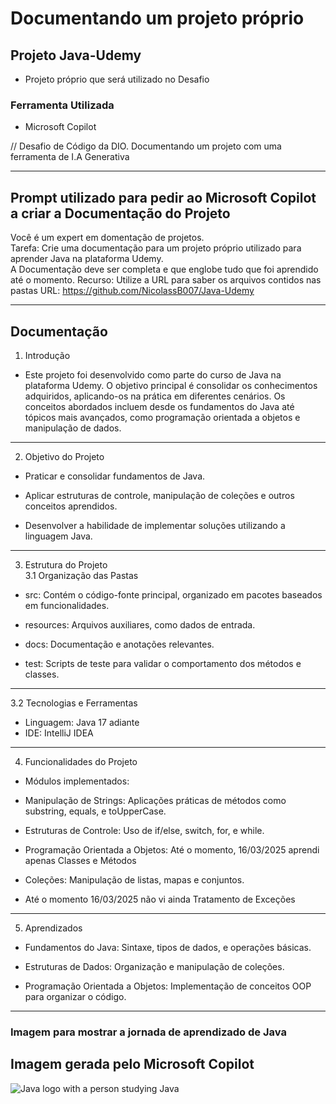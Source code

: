 # Documentando um projeto próprio
## Projeto Java-Udemy
- Projeto próprio que será utilizado no Desafio

### Ferramenta Utilizada
- Microsoft Copilot
  
// Desafio de Código da DIO. Documentando um projeto com uma ferramenta de I.A Generativa

---

## Prompt utilizado para pedir ao Microsoft Copilot a criar a Documentação do Projeto

Você é um expert em domentação de projetos.  
Tarefa: Crie uma documentação para um projeto próprio utilizado para aprender Java na plataforma Udemy.  
A Documentação deve ser completa e que englobe tudo que foi aprendido até o momento. Recurso: Utilize a URL para saber os arquivos contidos nas pastas URL: https://github.com/NicolassB007/Java-Udemy

---

## Documentação

1. Introdução
- Este projeto foi desenvolvido como parte do curso de Java na plataforma Udemy. O objetivo principal é consolidar os conhecimentos adquiridos, aplicando-os na prática em diferentes cenários. Os conceitos abordados incluem desde os fundamentos do Java até tópicos mais avançados, como programação orientada a objetos e manipulação de dados.

---

2. Objetivo do Projeto
- Praticar e consolidar fundamentos de Java.

- Aplicar estruturas de controle, manipulação de coleções e outros conceitos aprendidos.

- Desenvolver a habilidade de implementar soluções utilizando a linguagem Java.

---

3. Estrutura do Projeto  
  3.1 Organização das Pastas
- src: Contém o código-fonte principal, organizado em pacotes baseados em funcionalidades.

- resources: Arquivos auxiliares, como dados de entrada.

- docs: Documentação e anotações relevantes.

- test: Scripts de teste para validar o comportamento dos métodos e classes.

---

3.2 Tecnologias e Ferramentas
- Linguagem: Java 17 adiante
- IDE: IntelliJ IDEA

---

4. Funcionalidades do Projeto
- Módulos implementados:

- Manipulação de Strings: Aplicações práticas de métodos como substring, equals, e toUpperCase.

- Estruturas de Controle: Uso de if/else, switch, for, e while.

- Programação Orientada a Objetos: Até o momento, 16/03/2025 aprendi apenas Classes e Métodos

- Coleções: Manipulação de listas, mapas e conjuntos.

- Até o momento 16/03/2025 não vi ainda Tratamento de Exceções

---
5. Aprendizados
- Fundamentos do Java: Sintaxe, tipos de dados, e operações básicas.

- Estruturas de Dados: Organização e manipulação de coleções.

- Programação Orientada a Objetos: Implementação de conceitos OOP para organizar o código.

---

### Imagem para mostrar a jornada de aprendizado de Java
Imagem gerada pelo Microsoft Copilot
---
![Java logo with a person studying Java](https://github.com/user-attachments/assets/93a71869-71c3-4eb5-bda6-fe15c13c5b45)
